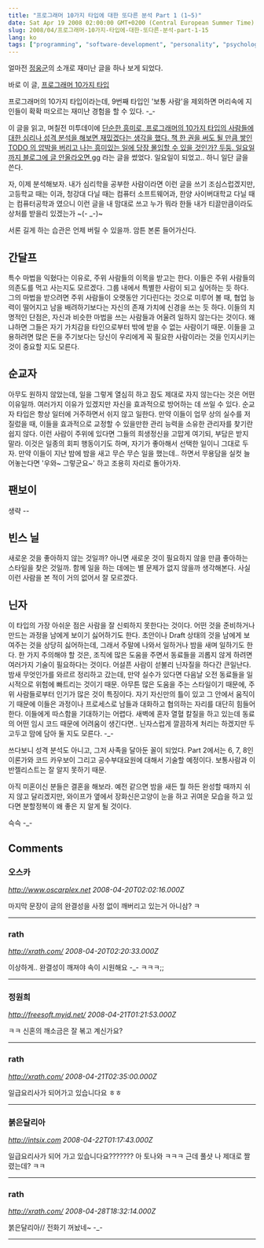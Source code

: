 ```yaml
---
title: "프로그래머 10가지 타입에 대한 또다른 분석 Part 1 (1~5)"
date: Sat Apr 19 2008 02:00:00 GMT+0200 (Central European Summer Time)
slug: 2008/04/프로그래머-10가지-타입에-대한-또다른-분석-part-1-15
lang: ko
tags: ["programming", "software-development", "personality", "psychology"]
---
```


얼마전 [정웅군](http://me2day.net/bluemetal)의 소개로 재미난 글을 하나 보게 되었다.

바로 이 글, [프로그래머 10가지 타입](http://wooyaggo.tistory.com/129)

프로그래머의 10가지 타입이라는데, 9번째 타입인 '보통 사람'을 제외하면 머리속에 지인들이 확확 떠오르는 재미난 경험을 할 수 있다. -_-

이 글을 읽고, 며칠전 미투데이에 [단순한 흥미로, 프로그래머의 10가지 타입의 사람들에 대한 심리나 성격 분석을 해보면 재밌겠다는 생각을 했다. 책 한 권을 써도 될 만큼 쌓인 TODO 의 압박을 버리고 나는 흥미있는 일에 당장 몰입할 수 있을 것인가? 두둥. 일요일까지 블로그에 글 안올라오면 gg](http://me2day.net/rath/2008/04/18#07:45:09) 라는 글을 썼었다. 일요일이 되었고.. 하니 일단 글을 쓴다.

자, 이제 분석해보자. 내가 심리학을 공부한 사람이라면 이런 글을 쓰기 조심스럽겠지만, 고등학교 때는 이과, 청강대 다닐 때는 컴퓨터 소프트웨어과, 한양 사이버대학교 다닐 때는 컴퓨터공학과 였으니 이런 글을 내 맘대로 쓰고 누가 뭐라 한들 내가 티끌만큼이라도 상처를 받을리 있겠는가 ~(- _-)~

서론 길게 하는 습관은 언제 버릴 수 있을까. 암튼 본론 들어가신다.

## 간달프

 특수 마법을 익혔다는 이유로, 주위 사람들의 이목을 받고는 한다. 이들은 주위 사람들의 의존도를 먹고 사는지도 모르겠다. 그룹 내에서 특별한 사람이 되고 싶어하는 듯 하다. 그의 마법을 받으려면 주위 사람들이 오랫동안 기다린다는 것으로 미루어 볼 때, 협업 능력이 떨어지고 남을 배려하기보다는 자신의 존재 가치에 신경을 쓰는 듯 하다. 
 이들의 치명적인 단점은, 자신과 비슷한 마법을 쓰는 사람들과 어울려 일하지 않는다는 것이다. 왜냐하면 그들은 자기 가치감을 타인으로부터 밖에 받을 수 없는 사람이기 때문. 이들을 고용하려면 많은 돈을 주기보다는 당신이 우리에게 꼭 필요한 사람이라는 것을 인지시키는 것이 중요할 지도 모른다.

## 순교자

 아무도 원하지 않았는데, 일을 그렇게 열심히 하고 잠도 제대로 자지 않는다는 것은 어떤 이유일까. 
 여러가지 이유가 있겠지만 자신을 효과적으로 방어하는 데 쓰일 수 있다. 순교자 타입은 항상 일터에 거주하면서 쉬지 않고 일한다. 만약 이들이 업무 상의 실수를 저질렀을 때, 이들을 효과적으로 교정할 수 있을만한 관리 능력을 소유한 관리자를 찾기란 쉽지 않다. 
 이런 사람이 주위에 있다면 그들의 희생정신을 고맙게 여기되, 부담은 받지 말라. 이것은 일종의 회피 행동이기도 하며, 자기가 좋아해서 선택한 일이니 그대로 두자. 
 만약 이들이 지난 밤에 밤을 새고 무슨 무슨 일을 했는데.. 하면서 무용담을 실컷 늘어놓는다면 '우와~ 그렇군요~' 하고 조용히 자리로 돌아가자.

## 팬보이

생략 --

## 빈스 닐

 새로운 것을 좋아하지 않는 것일까? 아니면 새로운 것이 필요하지 않을 만큼 좋아하는 스타일을 찾은 것일까. 함께 일을 하는 데에는 별 문제가 없지 않을까 생각해본다. 사실 이런 사람을 본 적이 거의 없어서 잘 모르겠다.

## 닌자
 
 이 타입의 가장 아쉬운 점은 사람을 잘 신뢰하지 못한다는 것이다. 어떤 것을 준비하거나 만드는 과정을 남에게 보이기 싫어하기도 한다. 초안이나 Draft 상태의 것을 남에게 보여주는 것을 상당히 싫어하는데, 그래서 주말에 나와서 일하거나 밤을 새며 일하기도 한다. 
 한 가지 주의해야 할 것은, 조직에 많은 도움을 주면서 동료들을 괴롭지 않게 하려면 여러가지 기술이 필요하다는 것이다. 어설픈 사람이 섣불리 닌자질을 하다간 큰일난다. 밤새 무엇인가를 와르르 정리하고 갔는데, 만약 실수가 있다면 다음날 오전 동료들을 일시적으로 위험에 빠트리는 것이기 때문. 
 아무튼 많은 도움을 주는 스타일이기 때문에, 주위 사람들로부터 인기가 많은 것이 특징이다.
 자기 자신만의 틀이 있고 그 안에서 움직이기 때문에 이들은 과정이나 프로세스로 남들과 대화하고 협의하는 자리를 대단히 힘들어 한다. 이들에게 따스함을 기대하기는 어렵다. 새벽에 혼자 열혈 칼질을 하고 있는데 동료의 어떤 임시 코드 때문에 어려움이 생긴다면.. 닌자스럽게 깔끔하게 처리는 하겠지만 두고두고 맘에 담아 둘 지도 모른다. -_-

쓰다보니 성격 분석도 아니고, 그저 사족을 달아둔 꼴이 되었다.
Part 2에서는 6, 7, 8인 이론가와 코드 카우보이 그리고 공수부대요원에 대해서 기술할 예정이다. 보통사람과 이반젤리스트는 잘 알지 못하기 때문.

아직 미혼이신 분들은 결혼을 해보라. 
예전 같으면 밤을 새든 뭘 하든 완성할 때까지 쉬지 않고 달리겠지만, 와이프가 옆에서 장화신은고양이 눈을 하고 귀여운 모습을 하고 있다면 분할정복이 왜 좋은 지 알게 될 것이다.

슥슥 -_-

## Comments

### 오스카
*http://www.oscarplex.net*
*2008-04-20T02:02:16.000Z*

마지막 문장이 글의 완결성을 사정 없이 깨버리고 있는거 아니삼? ㅋ

---

### rath
*http://xrath.com/*
*2008-04-20T02:20:33.000Z*

이상하게.. 완결성이 깨져야 속이 시원해요 -_- ㅋㅋㅋ;;

---

### 정원희
*http://freesoft.myid.net/*
*2008-04-21T01:21:53.000Z*

ㅋㅋ 신혼의 깨소금은 잘 볶고 계신가요?

---

### rath
*http://xrath.com/*
*2008-04-21T02:35:00.000Z*

일급요리사가 되어가고 있습니다요 ㅎㅎ

---

### 붉은달리아
*http://intsix.com*
*2008-04-22T01:17:43.000Z*

일급요리사가 되어 가고 있습니다요???????
아 토나와 ㅋㅋㅋ 근데 풀샷 나 제대로 짤렸는데? ㅋㅋ

---

### rath
*http://xrath.com/*
*2008-04-28T18:32:14.000Z*

붉은달리아// 전화기 꺼놨네~ -_-

---
